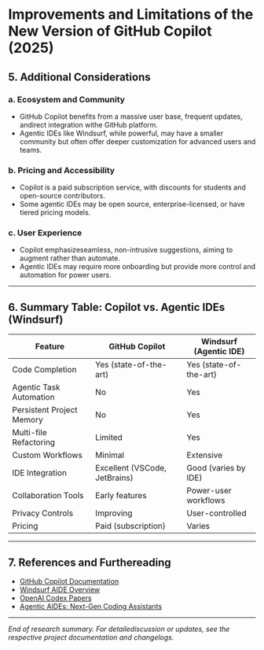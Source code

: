 # Improvements and Limitations of the New Version of GitHub Copilot (2025)

## 5. Additional Considerations

### a. Ecosystem and Community
- GitHub Copilot benefits from a massive user base, frequent updates, andirect integration withe GitHub platform.
- Agentic IDEs like Windsurf, while powerful, may have a smaller community but often offer deeper customization for advanced users and teams.

### b. Pricing and Accessibility
- Copilot is a paid subscription service, with discounts for students and open-source contributors.
- Some agentic IDEs may be open source, enterprise-licensed, or have tiered pricing models.

### c. User Experience
- Copilot emphasizeseamless, non-intrusive suggestions, aiming to augment rather than automate.
- Agentic IDEs may require more onboarding but provide more control and automation for power users.

---

## 6. Summary Table: Copilot vs. Agentic IDEs (Windsurf)

| Feature                      | GitHub Copilot                 | Windsurf (Agentic IDE)         |
|------------------------------|--------------------------------|-------------------------------|
| Code Completion              | Yes (state-of-the-art)         | Yes (state-of-the-art)        |
| Agentic Task Automation      | No                             | Yes                           |
| Persistent Project Memory    | No                             | Yes                           |
| Multi-file Refactoring       | Limited                        | Yes                           |
| Custom Workflows             | Minimal                        | Extensive                     |
| IDE Integration              | Excellent (VSCode, JetBrains)  | Good (varies by IDE)          |
| Collaboration Tools          | Early features                 | Power-user workflows          |
| Privacy Controls             | Improving                      | User-controlled               |
| Pricing                      | Paid (subscription)            | Varies                        |

---

## 7. References and Furthereading
- [GitHub Copilot Documentation](https://docs.github.com/en/copilot)
- [Windsurf AIDE Overview](https://windsurf.ai)
- [OpenAI Codex Papers](https://openai.com/research/publications/codex)
- [Agentic AIDEs: Next-Gen Coding Assistants](https://arxiv.org/abs/2309.00867)

---

*End of research summary. For detailediscussion or updates, see the respective project documentation and changelogs.*



